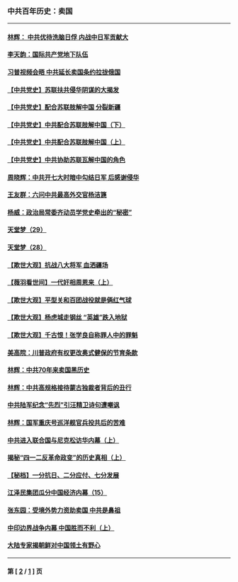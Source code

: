 ### 中共百年历史：卖国
---
#### [林辉： 中共优待洗脑日俘 内战中日军贡献大](../../pages/nf1176117/n13624644.md?12200430) 
#### [李天韵：国际共产党地下队伍](../../pages/nf1176117/n13611808.md?12200430) 
#### [习普视频会晤 中共延长卖国条约拉拢俄国](../../pages/nf1176117/n13060971.md?12200430) 
#### [【中共党史】苏联扶共侵华阴谋的大揭发](../../pages/nf1176117/n13056050.md?12200430) 
#### [【中共党史】配合苏联肢解中国 分裂新疆](../../pages/nf1176117/n13040700.md?12200430) 
#### [【中共党史】中共配合苏联肢解中国（下）](../../pages/nf1176117/n13035660.md?12200430) 
#### [【中共党史】中共配合苏联肢解中国（上）](../../pages/nf1176117/n13030262.md?12200430) 
#### [【中共党史】中共协助苏联瓦解中国的角色](../../pages/nf1176117/n13018109.md?12200430) 
#### [周晓辉：中共开七大时暗中勾结日军 后感谢侵华](../../pages/nf1176117/n12921960.md?12200430) 
#### [王友群：六问中共最高外交官杨洁篪](../../pages/nf1176117/n12836495.md?12200430) 
#### [杨威：政治局常委齐动员学党史牵出的“秘密”](../../pages/nf1176117/n12764642.md?12200430) 
#### [天堂梦（29）](../../pages/nf1176117/n12408465.md?12200430) 
#### [天堂梦（28）](../../pages/nf1176117/n12408309.md?12200430) 
#### [【欺世大观】抗战八大将军 血洒疆场](../../pages/nf1176117/n12357044.md?12200430) 
#### [【薇羽看世间】一代奸相周恩来（上）](../../pages/nf1176117/n12401109.md?12200430) 
#### [【欺世大观】平型关和百团战役就是俩红气球](../../pages/nf1176117/n12359157.md?12200430) 
#### [【欺世大观】杨虎城走钢丝 “英雄”跌入地狱](../../pages/nf1176117/n12358840.md?12200430) 
#### [【欺世大观】千古恨！张学良自称罪人中的罪魁](../../pages/nf1176117/n12358629.md?12200430) 
#### [美高院：川普政府有权更改奥式健保的节育条款](../../pages/nf1176117/n12242171.md?12200430) 
#### [林辉：中共70年来卖国黑历史](../../pages/nf1176117/n11552181.md?12200430) 
#### [林辉：中共高规格接待蒙古独裁者背后的丑行](../../pages/nf1176117/n11225005.md?12200430) 
#### [中共陆军纪念“先烈”引汪精卫诗句遭嘲讽](../../pages/nf1176117/n11153345.md?12200430) 
#### [林辉：国军重庆号巡洋舰官兵投共后的苦难](../../pages/nf1176117/n10997801.md?12200430) 
#### [中共进入联合国与尼克松访华内幕（上）](../../pages/nf1176117/n10138788.md?12200430) 
#### [揭秘“四一二反革命政变”的历史真相（上）](../../pages/nf1176117/n9996650.md?12200430) 
#### [【秘档】一分抗日、二分应付、七分发展](../../pages/nf1176117/n9331484.md?12200430) 
#### [江泽民集团瓜分中国经济内幕（15）](../../pages/nf1176117/n9268584.md?12200430) 
#### [张东园：受境外势力资助卖国 中共是鼻祖](../../pages/nf1176117/n9272480.md?12200430) 
#### [中印边界战争内幕 中国胜而不利（上）](../../pages/nf1176117/n9252458.md?12200430) 
#### [大陆专家揭朝鲜对中国领土有野心](../../pages/nf1176117/n9074056.md?12200430) 

---
#### 第 [ [2](./2.md?12200430) / [1](./1.md?12200430) ] 页
